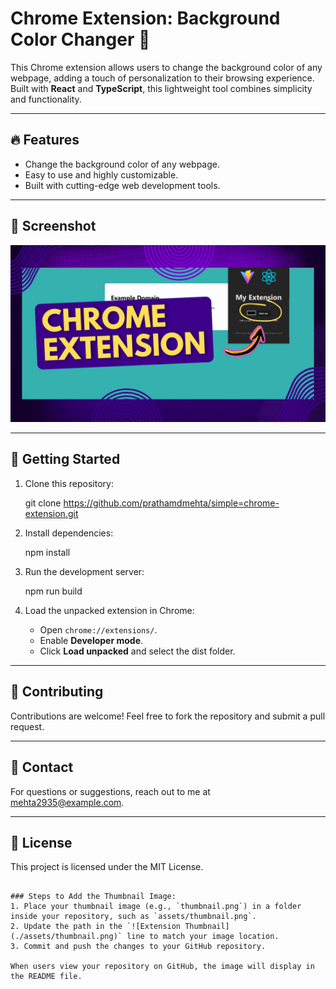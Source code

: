 # Chrome Extension: Background Color Changer 🎨

This Chrome extension allows users to change the background color of any webpage, adding a touch of personalization to their browsing experience. Built with **React** and **TypeScript**, this lightweight tool combines simplicity and functionality.

---

## 🔥 Features
- Change the background color of any webpage.
- Easy to use and highly customizable.
- Built with cutting-edge web development tools.

---

## 📸 Screenshot
![Extension Thumbnail](./src/assets/thumbnail.png)

---

## 🚀 Getting Started

1. Clone this repository:

   git clone https://github.com/prathamdmehta/simple=chrome-extension.git
   

2. Install dependencies:
   
   npm install
   

3. Run the development server:
   
   npm run build
   

4. Load the unpacked extension in Chrome:
   - Open `chrome://extensions/`.
   - Enable **Developer mode**.
   - Click **Load unpacked** and select the dist folder.

---

## 🤝 Contributing
Contributions are welcome! Feel free to fork the repository and submit a pull request.

---

## 📧 Contact
For questions or suggestions, reach out to me at [mehta2935@example.com](mailto:mehta2935@example.com).

---

## 📜 License
This project is licensed under the MIT License.
```

### Steps to Add the Thumbnail Image:
1. Place your thumbnail image (e.g., `thumbnail.png`) in a folder inside your repository, such as `assets/thumbnail.png`.
2. Update the path in the `![Extension Thumbnail](./assets/thumbnail.png)` line to match your image location.
3. Commit and push the changes to your GitHub repository.

When users view your repository on GitHub, the image will display in the README file.
